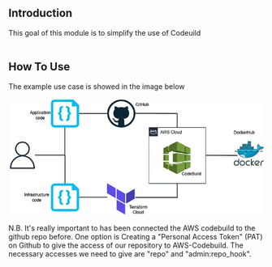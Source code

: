 ## Introduction

This goal of this module is to simplify the use of Codeuild  <br />  <br />

## How To Use
The example use case is showed in the image below <br /> <br />
![overview](./images/overview.png)  <br />


N.B. It's really important to has been connected the AWS codebuild to the github repo before. One option is Creating a "Personal Access Token" (PAT) on Github to give the access of our repository to AWS-Codebuild. The necessary accesses we need to give are "repo" and "admin:repo_hook".
